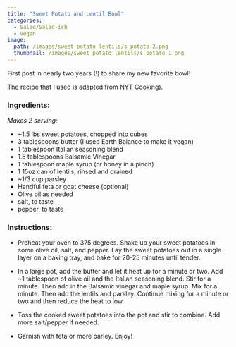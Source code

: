 ```yaml
---
title: "Sweet Potato and Lentil Bowl"
categories:
  - Salad/Salad-ish
  - Vegan
image:
  path: /images/sweet potato lentils/s potato 2.png
  thumbnail: /images/sweet potato lentils/s potato 1.png
---
```


First post in nearly two years (!) to share my new favorite bowl!

The recipe that I used is adapted from [NYT Cooking](https://cooking.nytimes.com/recipes/1021511-brown-butter-lentil-and-sweet-potato-salad)).

### Ingredients:

_Makes 2 serving:_

* ~1.5 lbs sweet potatoes, chopped into cubes
* 3 tablespoons butter (I used Earth Balance to make it vegan)
* 1 tablespoon Italian seasoning blend
* 1.5 tablespoons Balsamic Vinegar
* 1 tablespoon maple syrup (or honey in a pinch)
* 1 15oz can of lentils, rinsed and drained
* ~1/3 cup parsley
* Handful feta or goat cheese (optional)
* Olive oil as needed
* salt, to taste
* pepper, to taste

### Instructions:

* Preheat your oven to 375 degrees. Shake up your sweet potatoes in some olive oil, salt, and pepper. Lay the sweet potatoes out in a single layer on a baking tray, and bake for 20-25 minutes until tender.

* In a large pot, add the butter and let it heat up for a minute or two. Add ~1 tablespoon of olive oil and the Italian seasoning blend. Stir for a minute. Then add in the Balsamic vinegar and maple syrup. Mix for a minute. Then add the lentils and parsley. Continue mixing for a minute or two and then reduce the heat to low.

* Toss the cooked sweet potatoes into the pot and stir to combine. Add more salt/pepper if needed.

* Garnish with feta or more parley. Enjoy!


